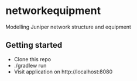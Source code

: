 # networkequipment
Modelling Juniper network structure and equipment

## Getting started

* Clone this repo
* ./gradlew run
* Visit application on http://localhost:8080

